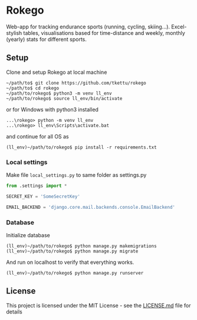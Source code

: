 # Rokego

Web-app for tracking endurance sports (running, cycling, skiing...). Excel-stylish tables, visualisations based for time-distance and weekly,
monthly (yearly) stats for different sports.

## Setup
Clone and setup Rokego at local machine
```
~/path/to$ git clone https://github.com/tkettu/rokego
~/path/to$ cd rokego
~/path/to/rokego$ python3 -m venv ll_env 
~/path/to/rokego$ source ll_env/bin/activate
```
or for Windows with python3 installed
```
...\rokego> python -m venv ll_env 
...\rokego> ll_env\Scripts\activate.bat
```
and continue for all OS as
```
(ll_env)~/path/to/rokego$ pip install -r requirements.txt
```

### Local settings
Make file ```local_settings.py``` to same folder as settings.py

```python
from .settings import *

SECRET_KEY = 'SomeSecretKey'

EMAIL_BACKEND = 'django.core.mail.backends.console.EmailBackend'
```

### Database
Initialize database
```
(ll_env)~/path/to/rokego$ python manage.py makemigrations
(ll_env)~/path/to/rokego$ python manage.py migrate
```
And run on localhost to verify that everything works.
```
(ll_env)~/path/to/rokego$ python manage.py runserver
```

## License

This project is licensed under the MIT License - see the [LICENSE.md](LICENSE.md) file for details
